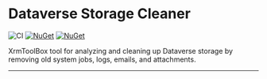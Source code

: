 # Dataverse Storage Cleaner

![CI](https://github.com/RemyDuijkeren/DataverseStorageCleaner/workflows/CI/badge.svg)
[![NuGet](https://img.shields.io/nuget/v/DataverseStorageCleaner.svg)](https://www.nuget.org/packages/DataverseStorageCleaner)
[![NuGet](https://img.shields.io/nuget/dt/RemyDuijkeren.DataverseStorageCleaner.svg)](https://www.nuget.org/packages/DataverseStorageCleaner)

XrmToolBox tool for analyzing and cleaning up Dataverse storage by removing old system jobs, logs, emails, and attachments.

---
